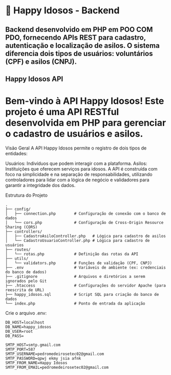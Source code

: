 
# 🧓 Happy Idosos - Backend

## Backend desenvolvido em **PHP em POO COM PDO**, fornecendo APIs REST para cadastro, autenticação e localização de asilos. O sistema diferencia dois tipos de usuários: **voluntários (CPF)** e **asilos (CNPJ)**.

## Happy Idosos API
# Bem-vindo à API Happy Idosos! Este projeto é uma API RESTful desenvolvida em PHP para gerenciar o cadastro de usuários e asilos.

Visão Geral
A API Happy Idosos permite o registro de dois tipos de entidades:

Usuários: Indivíduos que podem interagir com a plataforma.
Asilos: Instituições que oferecem serviços para idosos.
A API é construída com foco na simplicidade e na separação de responsabilidades, utilizando controladores para lidar com a lógica de negócio e validadores para garantir a integridade dos dados.

Estrutura do Projeto
```
.
├── config/
│   ├── connection.php        # Configuração de conexão com o banco de dados
│   └── cors.php              # Configuração de Cross-Origin Resource Sharing (CORS)
├── controllers/
│   ├── CadastroAsiloController.php   # Lógica para cadastro de asilos
│   └── CadastroUsuarioController.php # Lógica para cadastro de usuários
├── routes/
│   └── rotas.php             # Definição das rotas da API
├── utils/
│   └── validators.php        # Funções de validação (CPF, CNPJ)
├── .env                      # Variáveis de ambiente (ex: credenciais do banco de dados)
├── .gitignore                # Arquivos e diretórios a serem ignorados pelo Git
├── .htaccess                 # Configurações do servidor Apache (para reescrita de URL)
├── happy_idosos.sql          # Script SQL para criação do banco de dados
└── index.php                 # Ponto de entrada da aplicação
```

Crie o arquivo .env:

```
DB_HOST=localhost
DB_NAME=happy_idosos
DB_USER=root
DB_PASS=

SMTP_HOST=smtp.gmail.com
SMTP_PORT=587
SMTP_USERNAME=pedromedeirosetec02@gmail.com
SMTP_PASSWORD=qpwj ekmy jsia afnk
SMTP_FROM_NAME=Happy Idosos
SMTP_FROM_EMAIL=pedromedeirosetec02@gmail.com
```